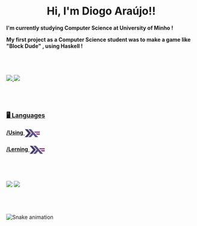 <h1 align="center"> Hi, I'm Diogo Araújo!! </h1>

**I'm currently studying Computer Science at University of Minho !**

**My first project as a Computer Science student was to make a game like "Block Dude" , using Haskell !**

<hr style="height:30pt; visibility:hidden;" />

<div>
  <a href="https://github.com/diogoaraujo017">
  <img height="180em" src="https://github-readme-stats.vercel.app/api?username=diogoaraujo017&show_icons=true&theme=tokyonight&include_all_commits=true&count_private=true"/>
  <img height="180em" src="https://github-readme-stats.vercel.app/api/top-langs/?username=diogoaraujo017&layout=compact&langs_count=7&theme=tokyonight"/>
</div>

<hr style="height:30pt; visibility:hidden;" />
  
### 🖥️ Languages 
  
**/Using**
<img align="center" alt="Diogo-haskell" height="30" width="40" src="https://raw.githubusercontent.com/devicons/devicon/master/icons/haskell/haskell-original.svg">

**/Lerning**
<img align="center" alt="Diogo-haskell" height="30" width="40" src="https://raw.githubusercontent.com/devicons/devicon/master/icons/haskell/haskell-original.svg">
  
<hr style="height:30pt; visibility:hidden;" />
 
<div> 
  <a href="https://instagram.com/diogoaraujo017" target="_blank"><img src="https://img.shields.io/badge/-Instagram-%23E4405F?style=for-the-badge&logo=instagram&logoColor=white" target="_blank"></a>
  <a href="https://discordapp.com/users/322769952870367235" target="_blank"><img src="https://img.shields.io/badge/Discord-7289DA?style=for-the-badge&logo=discord&logoColor=white" target="_blank"></a> 

<hr style="height:30pt; visibility:hidden;" />  

  ![Snake animation](https://github.com/diogoaraujo017/diogoaraujo017/blob/output/github-contribution-grid-snake.svg)
 
</div>
